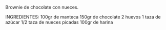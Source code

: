 Brownie de chocolate con nueces.

INGREDIENTES:
 100gr de manteca
 150gr de chocolate
 2 huevos
 1 taza de azúcar
 1/2 taza de nueces picadas
 100gr de harina

